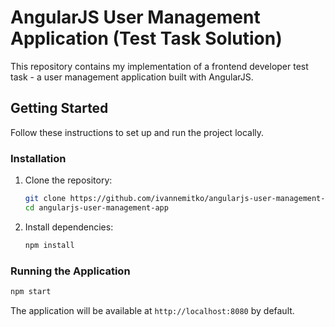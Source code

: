 # AngularJS User Management Application (Test Task Solution)

This repository contains my implementation of a frontend developer test task - a user management application built with AngularJS.

## Getting Started

Follow these instructions to set up and run the project locally.

### Installation
1. Clone the repository:
   ```bash
   git clone https://github.com/ivannemitko/angularjs-user-management-app.git
   cd angularjs-user-management-app
   ```
2. Install dependencies:
   ```bash
   npm install
   ```

### Running the Application
```bash
npm start
```
The application will be available at `http://localhost:8080` by default.
